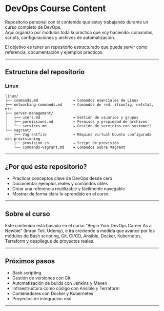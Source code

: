 # DevOps Course Content

Repositorio personal con el contenido que estoy trabajando durante un curso completo de DevOps.  
Aquí organizo por módulos toda la práctica que voy haciendo: comandos, scripts, configuraciones y archivos de automatización.

El objetivo es tener un repositorio estructurado que pueda servir como referencia, documentación y ejemplos prácticos.

---

## Estructura del repositorio

### Linux

    linux/
    ├── commands.md                → Comandos esenciales de Linux
    ├── networking-commands.md     → Comandos de red: ifconfig, netstat, etc.
    ├── server-management/
    │   ├── users.md               → Gestión de usuarios y grupos
    │   ├── permissions.md         → Permisos y propiedad de archivos
    │   └── services.md            → Gestión de servicios con systemctl
    └── vagrant/
        ├── Vagrantfile            → Máquina virtual Ubuntu configurada con provisioning
        ├── provision.sh           → Script de provisión
        └── commands-vagrant.md    → Comandos sobre Vagrant 

---

## ¿Por qué este repositorio?

- Practicar conceptos clave de DevOps desde cero
- Documentar ejemplos reales y comandos útiles
- Crear una referencia reutilizable y fácilmente navegable
- Mostrar de forma clara lo aprendido en el curso

---

## Sobre el curso

Este contenido está basado en el curso “Begin Your DevOps Career As a Newbie” (Imran Teli, Udemy), e irá creciendo a medida que avance por los módulos de Bash scripting, Git, CI/CD, Ansible, Docker, Kubernetes, Terraform y despliegue de proyectos reales.

---

## Próximos pasos

- Bash scripting
- Gestión de versiones con Git
- Automatización de builds con Jenkins y Maven
- Infraestructura como código con Ansible y Terraform
- Contenedores con Docker y Kubernetes
- Proyectos de integración real

---
